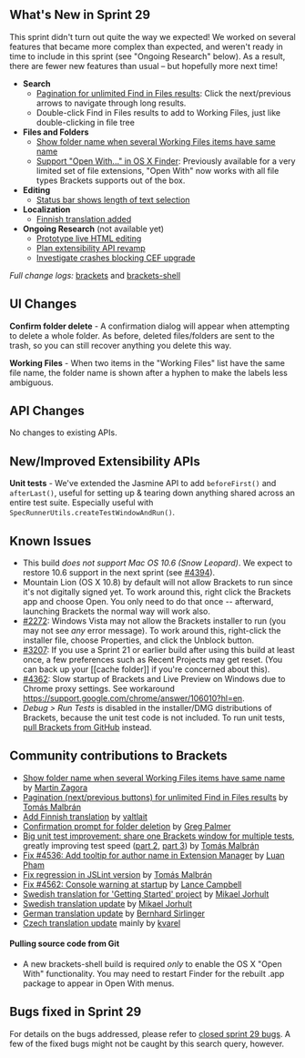 What's New in Sprint 29
-----------------------
This sprint didn't turn out quite the way we expected! We worked on several features that became more complex than expected, and weren't ready in time to include in this sprint (see "Ongoing Research" below). As a result, there are fewer new features than usual &ndash; but hopefully more next time!

* **Search**
    * [Pagination for unlimited Find in Files results](https://github.com/adobe/brackets/pull/4303): Click the next/previous arrows to navigate through long results.
    * Double-click Find in Files results to add to Working Files, just like double-clicking in file tree
* **Files and Folders**
    * [Show folder name when several Working Files items have same name](https://github.com/adobe/brackets/pull/4419)
    * [Support "Open With..." in OS X Finder](https://github.com/adobe/brackets-shell/pull/293): Previously available for a very limited set of file extensions, "Open With" now works with all file types Brackets supports out of the box.
* **Editing**
    * [Status bar shows length of text selection](https://github.com/adobe/brackets/pull/4579)
* **Localization**
    * [Finnish translation added](https://github.com/adobe/brackets/pull/4506)
* **Ongoing Research** (not available yet)
    * [Prototype live HTML editing](https://trello.com/c/cc8kk9zG/927-5-live-development-html-initial-implementation)
    * [Plan extensibility API revamp](https://trello.com/c/rnN0XwK0/876-3-research-extension-api-design)
    * [Investigate crashes blocking CEF upgrade](https://trello.com/c/gIwbocii/938-3-cef-crash-issues)

_Full change logs:_ [brackets](https://github.com/adobe/brackets/compare/sprint-28...sprint-29#commits_bucket) and [brackets-shell](https://github.com/adobe/brackets-shell/compare/sprint-28...sprint-29#commits_bucket)


UI Changes
----------
**Confirm folder delete** - A confirmation dialog will appear when attempting to delete a whole folder. As before, deleted files/folders are sent to the trash, so you can still recover anything you delete this way.

**Working Files** - When two items in the "Working Files" list have the same file name, the folder name is shown after a hyphen to make the labels less ambiguous.

API Changes
-----------
No changes to existing APIs.

New/Improved Extensibility APIs
-------------------------------
**Unit tests** - We've extended the Jasmine API to add `beforeFirst()` and `afterLast()`, useful for setting up & tearing down anything shared across an entire test suite. Especially useful with `SpecRunnerUtils.createTestWindowAndRun()`.

Known Issues
------------
* This build _does not support Mac OS 10.6 (Snow Leopard)_. We expect to restore 10.6 support in the next sprint (see [#4394](https://github.com/adobe/brackets/issues/4394)).
* Mountain Lion (OS X 10.8) by default will not allow Brackets to run since it's not digitally signed yet. To work around this, right click the Brackets app and choose Open. You only need to do that once -- afterward, launching Brackets the normal way will work also.
* [#2272](https://github.com/adobe/brackets/issues/2272): Windows Vista may not allow the Brackets installer to run (you may not see _any_ error message). To work around this, right-click the installer file, choose Properties, and click the Unblock button.
* [#3207](https://github.com/adobe/brackets/issues/3207): If you use a Sprint 21 or earlier build after using this build at least once, a few preferences such as Recent Projects may get reset. (You can back up your [[cache folder]] if you're concerned about this).
* [#4362](https://github.com/adobe/brackets/issues/4362): Slow startup of Brackets and Live Preview on Windows due to Chrome proxy settings. See workaround https://support.google.com/chrome/answer/106010?hl=en.
* _Debug > Run Tests_ is disabled in the installer/DMG distributions of Brackets, because the unit test code is not included. To run unit tests, [pull Brackets from GitHub](https://github.com/adobe/brackets/wiki/How-to-Hack-on-Brackets#wiki-getcode) instead.


Community contributions to Brackets
-----------------------------------
* [Show folder name when several Working Files items have same name](https://github.com/adobe/brackets/pull/4419) by [Martin Zagora](https://github.com/zaggino)
* [Pagination (next/previous buttons) for unlimited Find in Files results](https://github.com/adobe/brackets/pull/4303) by [Tomás Malbrán](https://github.com/TomMalbran)
* [Add Finnish translation](https://github.com/adobe/brackets/pull/4506) by [valtlait](https://github.com/valtlait)
* [Confirmation prompt for folder deletion](https://github.com/adobe/brackets/pull/4515) by [Greg Palmer](https://github.com/g-palmer)
* [Big unit test improvement: share one Brackets window for multiple tests](https://github.com/adobe/brackets/pull/4581), greatly improving test speed ([part 2](https://github.com/adobe/brackets/pull/4598), [part 3](https://github.com/adobe/brackets/pull/4635/files)) by [Tomás Malbrán](https://github.com/TomMalbran)
* [Fix #4536: Add tooltip for author name in Extension Manager](https://github.com/adobe/brackets/pull/4622) by [Luan Pham](https://github.com/thanhluan001)
* [Fix regression in JSLint version](https://github.com/adobe/brackets/pull/4642) by [Tomás Malbrán](https://github.com/TomMalbran)
* [Fix #4562: Console warning at startup](https://github.com/adobe/brackets/pull/4569) by [Lance Campbell](https://github.com/lkcampbell)
* [Swedish translation for 'Getting Started' project](https://github.com/adobe/brackets/pull/4626) by [Mikael Jorhult](https://github.com/mikaeljorhult)
* [Swedish translation update](https://github.com/adobe/brackets/pull/4605) by [Mikael Jorhult](https://github.com/mikaeljorhult)
* [German translation update](https://github.com/adobe/brackets/pull/4520) by [Bernhard Sirlinger](https://github.com/WebsiteDeveloper)
* [Czech translation update](https://github.com/adobe/brackets/pull/4607) mainly by [kvarel](https://github.com/kvarel)

#### Pulling source code from Git
* A new brackets-shell build is required _only_ to enable the OS X "Open With" functionality. You may need to restart Finder for the rebuilt .app package to appear in Open With menus.

Bugs fixed in Sprint 29
-----------------------
For details on the bugs addressed, please refer to [closed sprint 29 bugs](https://github.com/adobe/brackets/issues?labels=&milestone=16&state=closed). A few of the fixed bugs might not be caught by this search query, however.